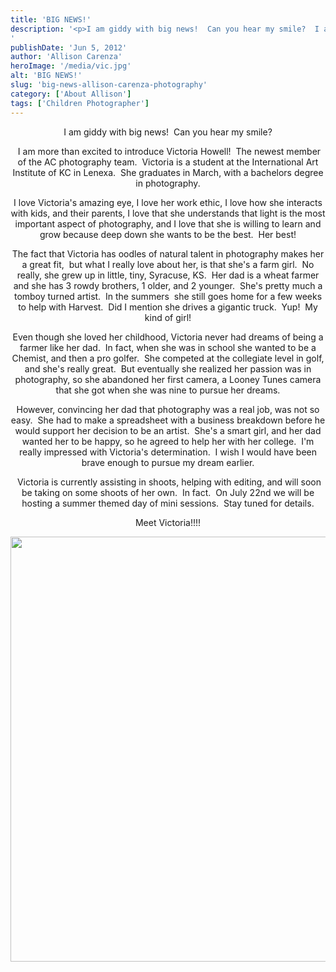```yaml
---
title: 'BIG NEWS!'
description: '<p>I am giddy with big news!  Can you hear my smile?  I am more than excited to introduce Victoria Howell! [&hellip;]</p>
'
publishDate: 'Jun 5, 2012'
author: 'Allison Carenza'
heroImage: '/media/vic.jpg'
alt: 'BIG NEWS!'
slug: 'big-news-allison-carenza-photography'
category: ['About Allison']
tags: ['Children Photographer']
---
```


<p style="text-align: center;">I am giddy with big news!  Can you hear my smile?</p>
<p style="text-align: center;"> I am more than excited to introduce Victoria Howell!  The newest member of the AC photography team.  Victoria is a student at the International Art Institute of KC in Lenexa.  She graduates in March, with a bachelors degree in photography.</p>
<p style="text-align: center;">I love Victoria&apos;s amazing eye, I love her work ethic, I love how she interacts with kids, and their parents, I love that she understands that light is the most important aspect of photography, and I love that she is willing to learn and grow because deep down she wants to be the best.  Her best!</p>
<p style="text-align: center;">The fact that Victoria has oodles of natural talent in photography makes her a great fit,  but what I really love about her, is that she&apos;s a farm girl.  No really, she grew up in little, tiny, Syracuse, KS.  Her dad is a wheat farmer and she has 3 rowdy brothers, 1 older, and 2 younger.  She&apos;s pretty much a tomboy turned artist.  In the summers  she still goes home for a few weeks to help with Harvest.  Did I mention she drives a gigantic truck.  Yup!  My kind of girl!</p>
<p style="text-align: center;">Even though she loved her childhood, Victoria never had dreams of being a farmer like her dad.  In fact, when she was in school she wanted to be a Chemist, and then a pro golfer.  She competed at the collegiate level in golf, and she&apos;s really great.  But eventually she realized her passion was in photography, so she abandoned her first camera, a Looney Tunes camera that she got when she was nine to pursue her dreams.</p>
<p style="text-align: center;">However, convincing her dad that photography was a real job, was not so easy.  She had to make a spreadsheet with a business breakdown before he would support her decision to be an artist.  She&apos;s a smart girl, and her dad wanted her to be happy, so he agreed to help her with her college.  I&apos;m really impressed with Victoria&apos;s determination.  I wish I would have been brave enough to pursue my dream earlier.</p>
<p style="text-align: center;"> Victoria is currently assisting in shoots, helping with editing, and will soon be taking on some shoots of her own.  In fact.  On July 22nd we will be hosting a summer themed day of mini sessions.  Stay tuned for details.</p>
<p style="text-align: center;">Meet Victoria!!!!</p>
<p style="text-align: center;"><img class="aligncenter size-full wp-image-4128" title="vic" src="/media/vic.jpg" alt="" width="930" height="680" srcset="/media/vic.jpg 930w, /media/vic-300x219.jpg 300w, /media/vic-768x562.jpg 768w" sizes="(max-width: 930px) 100vw, 930px" /></p>

